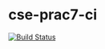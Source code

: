 # cse-prac7-ci

[![Build Status](https://travis-ci.com/evaibrus/cse-prac7-ci.svg?branch=master)](https://travis-ci.com/evaibrus/cse-prac7-ci)